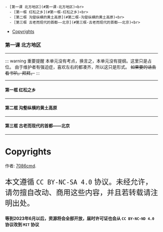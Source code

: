 
    - [第一课 北方地区](#第一课-北方地区)<br>
      - [第一框 红松之乡](#第一框-红松之乡)<br>
      - [第二框 沟壑纵横的黄土高原](#第二框-沟壑纵横的黄土高原)<br>
      - [第三框 古老而现代的首都——北京](#第三框-古老而现代的首都——北京)<br>
- [Copyrights](#copyrights)<br>

<div class="divider"></div>


<style>
main {
  /* font-family: "仿宋" !important */
}
</style>
### 第一课 北方地区

---

::: warning 重要提醒
本单元没有考点，换言之，本单元没有提纲。这里只是占位。
由于维护者有强迫症，喜欢左右的都凑齐，所以这只是形式。
~~如果要的话去看书叭，拜拜。~~
:::

---

#### 第一框 红松之乡

---

#### 第二框 沟壑纵横的黄土高原

---

#### 第三框 古老而现代的首都——北京

---

<div class="divider"></div>

<div class="divider"></div>

# Copyrights

作者: [7086cmd](https://github.com/7086cmd).<br>

<p style="font-size: 24px">
本文遵循 <code>CC BY-NC-SA 4.0</code> 协议。未经允许，请勿擅自改动、商用这些内容，并且若转载请注明出处。
</p>

**等到2023年6月以后，资源将会全部开放，届时许可证也会从 `CC BY-NC-ND 4.0` 协议改到 `MIT` 协议**

